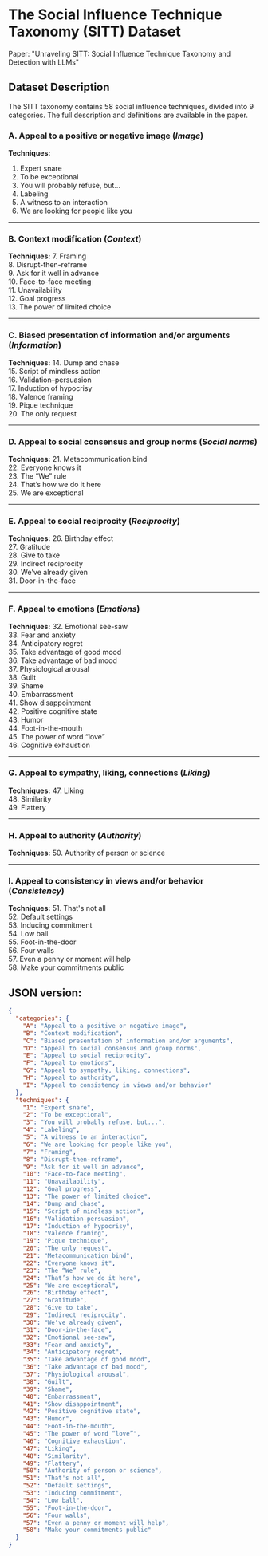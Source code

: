 # The Social Influence Technique Taxonomy (SITT) Dataset

Paper: "Unraveling SITT: Social Influence Technique Taxonomy and Detection with LLMs"

## Dataset Description

The SITT taxonomy contains 58 social influence techniques, divided into 9 categories. 
The full description and definitions are available in the paper.


### A. Appeal to a positive or negative image (*Image*)

**Techniques:**
1. Expert snare  
2. To be exceptional  
3. You will probably refuse, but...  
4. Labeling  
5. A witness to an interaction  
6. We are looking for people like you  

---

### B. Context modification (*Context*)

**Techniques:**
7. Framing  
8. Disrupt-then-reframe  
9. Ask for it well in advance  
10. Face-to-face meeting  
11. Unavailability  
12. Goal progress  
13. The power of limited choice  

---

### C. Biased presentation of information and/or arguments (*Information*)

**Techniques:**
14. Dump and chase  
15. Script of mindless action  
16. Validation–persuasion  
17. Induction of hypocrisy  
18. Valence framing  
19. Pique technique  
20. The only request  

---

### D. Appeal to social consensus and group norms (*Social norms*)

**Techniques:**
21. Metacommunication bind  
22. Everyone knows it  
23. The “We” rule  
24. That’s how we do it here  
25. We are exceptional  

---

### E. Appeal to social reciprocity (*Reciprocity*)

**Techniques:**
26. Birthday effect  
27. Gratitude  
28. Give to take  
29. Indirect reciprocity  
30. We've already given  
31. Door-in-the-face  

---

### F. Appeal to emotions (*Emotions*)

**Techniques:**
32. Emotional see-saw  
33. Fear and anxiety  
34. Anticipatory regret  
35. Take advantage of good mood  
36. Take advantage of bad mood  
37. Physiological arousal  
38. Guilt  
39. Shame  
40. Embarrassment  
41. Show disappointment  
42. Positive cognitive state  
43. Humor  
44. Foot-in-the-mouth  
45. The power of word “love”  
46. Cognitive exhaustion  

---

### G. Appeal to sympathy, liking, connections (*Liking*)

**Techniques:**
47. Liking  
48. Similarity  
49. Flattery  

---

### H. Appeal to authority (*Authority*)

**Techniques:**
50. Authority of person or science  

---

### I. Appeal to consistency in views and/or behavior (*Consistency*)

**Techniques:**
51. That's not all  
52. Default settings  
53. Inducing commitment  
54. Low ball  
55. Foot-in-the-door  
56. Four walls  
57. Even a penny or moment will help  
58. Make your commitments public  

## JSON version:

```json
{
  "categories": {
    "A": "Appeal to a positive or negative image",
    "B": "Context modification",
    "C": "Biased presentation of information and/or arguments",
    "D": "Appeal to social consensus and group norms",
    "E": "Appeal to social reciprocity",
    "F": "Appeal to emotions",
    "G": "Appeal to sympathy, liking, connections",
    "H": "Appeal to authority",
    "I": "Appeal to consistency in views and/or behavior"
  },
  "techniques": {
    "1": "Expert snare",
    "2": "To be exceptional",
    "3": "You will probably refuse, but...",
    "4": "Labeling",
    "5": "A witness to an interaction",
    "6": "We are looking for people like you",
    "7": "Framing",
    "8": "Disrupt-then-reframe",
    "9": "Ask for it well in advance",
    "10": "Face-to-face meeting",
    "11": "Unavailability",
    "12": "Goal progress",
    "13": "The power of limited choice",
    "14": "Dump and chase",
    "15": "Script of mindless action",
    "16": "Validation–persuasion",
    "17": "Induction of hypocrisy",
    "18": "Valence framing",
    "19": "Pique technique",
    "20": "The only request",
    "21": "Metacommunication bind",
    "22": "Everyone knows it",
    "23": "The “We” rule",
    "24": "That’s how we do it here",
    "25": "We are exceptional",
    "26": "Birthday effect",
    "27": "Gratitude",
    "28": "Give to take",
    "29": "Indirect reciprocity",
    "30": "We've already given",
    "31": "Door-in-the-face",
    "32": "Emotional see-saw",
    "33": "Fear and anxiety",
    "34": "Anticipatory regret",
    "35": "Take advantage of good mood",
    "36": "Take advantage of bad mood",
    "37": "Physiological arousal",
    "38": "Guilt",
    "39": "Shame",
    "40": "Embarrassment",
    "41": "Show disappointment",
    "42": "Positive cognitive state",
    "43": "Humor",
    "44": "Foot-in-the-mouth",
    "45": "The power of word “love”",
    "46": "Cognitive exhaustion",
    "47": "Liking",
    "48": "Similarity",
    "49": "Flattery",
    "50": "Authority of person or science",
    "51": "That's not all",
    "52": "Default settings",
    "53": "Inducing commitment",
    "54": "Low ball",
    "55": "Foot-in-the-door",
    "56": "Four walls",
    "57": "Even a penny or moment will help",
    "58": "Make your commitments public"
  }
}
```
